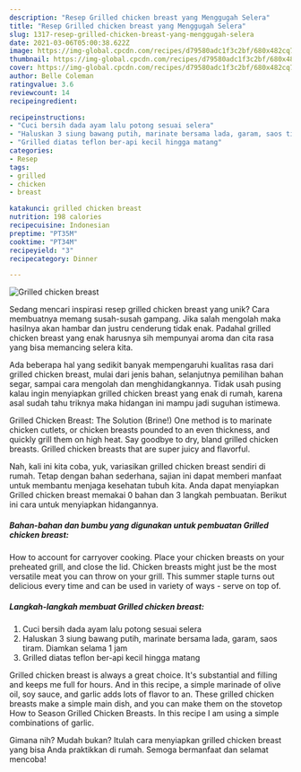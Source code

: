 ```yaml
---
description: "Resep Grilled chicken breast yang Menggugah Selera"
title: "Resep Grilled chicken breast yang Menggugah Selera"
slug: 1317-resep-grilled-chicken-breast-yang-menggugah-selera
date: 2021-03-06T05:00:38.622Z
image: https://img-global.cpcdn.com/recipes/d79580adc1f3c2bf/680x482cq70/grilled-chicken-breast-foto-resep-utama.jpg
thumbnail: https://img-global.cpcdn.com/recipes/d79580adc1f3c2bf/680x482cq70/grilled-chicken-breast-foto-resep-utama.jpg
cover: https://img-global.cpcdn.com/recipes/d79580adc1f3c2bf/680x482cq70/grilled-chicken-breast-foto-resep-utama.jpg
author: Belle Coleman
ratingvalue: 3.6
reviewcount: 14
recipeingredient:

recipeinstructions:
- "Cuci bersih dada ayam lalu potong sesuai selera"
- "Haluskan 3 siung bawang putih, marinate bersama lada, garam, saos tiram. Diamkan selama 1 jam"
- "Grilled diatas teflon ber-api kecil hingga matang"
categories:
- Resep
tags:
- grilled
- chicken
- breast

katakunci: grilled chicken breast 
nutrition: 198 calories
recipecuisine: Indonesian
preptime: "PT35M"
cooktime: "PT34M"
recipeyield: "3"
recipecategory: Dinner

---
```



![Grilled chicken breast](https://img-global.cpcdn.com/recipes/d79580adc1f3c2bf/680x482cq70/grilled-chicken-breast-foto-resep-utama.jpg)

Sedang mencari inspirasi resep grilled chicken breast yang unik? Cara membuatnya memang susah-susah gampang. Jika salah mengolah maka hasilnya akan hambar dan justru cenderung tidak enak. Padahal grilled chicken breast yang enak harusnya sih mempunyai aroma dan cita rasa yang bisa memancing selera kita.

Ada beberapa hal yang sedikit banyak mempengaruhi kualitas rasa dari grilled chicken breast, mulai dari jenis bahan, selanjutnya pemilihan bahan segar, sampai cara mengolah dan menghidangkannya. Tidak usah pusing kalau ingin menyiapkan grilled chicken breast yang enak di rumah, karena asal sudah tahu triknya maka hidangan ini mampu jadi suguhan istimewa.

Grilled Chicken Breast: The Solution (Brine!) One method is to marinate chicken cutlets, or chicken breasts pounded to an even thickness, and quickly grill them on high heat. Say goodbye to dry, bland grilled chicken breasts. Grilled chicken breasts that are super juicy and flavorful.


Nah, kali ini kita coba, yuk, variasikan grilled chicken breast sendiri di rumah. Tetap dengan bahan sederhana, sajian ini dapat memberi manfaat untuk membantu menjaga kesehatan tubuh kita. Anda dapat menyiapkan Grilled chicken breast memakai 0 bahan dan 3 langkah pembuatan. Berikut ini cara untuk menyiapkan hidangannya.

<!--inarticleads1-->

##### Bahan-bahan dan bumbu yang digunakan untuk pembuatan Grilled chicken breast:



How to account for carryover cooking. Place your chicken breasts on your preheated grill, and close the lid. Chicken breasts might just be the most versatile meat you can throw on your grill. This summer staple turns out delicious every time and can be used in variety of ways - serve on top of. 

<!--inarticleads2-->

##### Langkah-langkah membuat Grilled chicken breast:

1. Cuci bersih dada ayam lalu potong sesuai selera
1. Haluskan 3 siung bawang putih, marinate bersama lada, garam, saos tiram. Diamkan selama 1 jam
1. Grilled diatas teflon ber-api kecil hingga matang


Grilled chicken breast is always a great choice. It&#39;s substantial and filling and keeps me full for hours. And in this recipe, a simple marinade of olive oil, soy sauce, and garlic adds lots of flavor to an. These grilled chicken breasts make a simple main dish, and you can make them on the stovetop How to Season Grilled Chicken Breasts. In this recipe I am using a simple combinations of garlic. 

Gimana nih? Mudah bukan? Itulah cara menyiapkan grilled chicken breast yang bisa Anda praktikkan di rumah. Semoga bermanfaat dan selamat mencoba!
